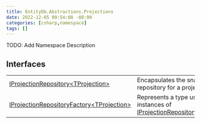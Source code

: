 ```yaml
---
title: EntityDb.Abstractions.Projections
date: 2022-12-05 00:54:08 -08:00
categories: [csharp,namespace]
tags: []
---
```



TODO: Add Namespace Description

## Interfaces
<table><tr><td><a href='/posts/csharp.member.entitydb.abstractions.projections.iprojectionrepository-1/'>IProjectionRepository&lt;TProjection&gt;</a></td><td>
Encapsulates the snapshot repository for a projection.
</td></tr><tr><td><a href='/posts/csharp.member.entitydb.abstractions.projections.iprojectionrepositoryfactory-1/'>IProjectionRepositoryFactory&lt;TProjection&gt;</a></td><td>
Represents a type used to create instances of <a href='/posts/csharp.member.entitydb.abstractions.projections.iprojectionrepository-1/'>IProjectionRepository&lt;TProjection&gt;</a></td></tr></table>
